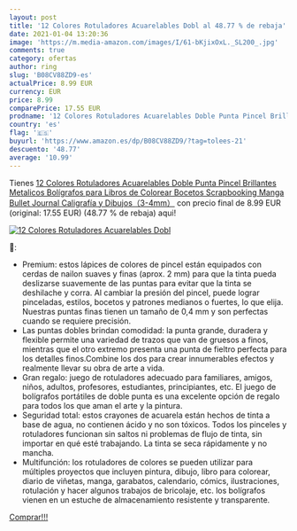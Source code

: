 ```yaml
---
layout: post
title: '12 Colores Rotuladores Acuarelables Dobl al 48.77 % de rebaja'
date: 2021-01-04 13:20:36
image: 'https://m.media-amazon.com/images/I/61-bKjixOxL._SL200_.jpg'
comments: true
category: ofertas
author: ring
slug: 'B08CV88ZD9-es'
actualPrice: 8.99 EUR
currency: EUR
price: 8.99
comparePrice: 17.55 EUR
prodname: '12 Colores Rotuladores Acuarelables Doble Punta Pincel Brillantes Metalicos Bolígrafos para Libros de Colorear Bocetos Scrapbooking Manga Bullet Journal Caligrafía y Dibujos（3-4mm）'
country: 'es'
flag: '🇪🇸'
buyurl: 'https://www.amazon.es/dp/B08CV88ZD9/?tag=tolees-21'
descuento: '48.77'
average: '10.99'
---
```


Tienes [12 Colores Rotuladores Acuarelables Doble Punta Pincel Brillantes Metalicos Bolígrafos para Libros de Colorear Bocetos Scrapbooking Manga Bullet Journal Caligrafía y Dibujos（3-4mm）](https://www.amazon.es/dp/B08CV88ZD9/?tag=tolees-21) con precio final de  8.99 EUR (original: 17.55 EUR) (48.77 %  de rebaja) aqui!

[![12 Colores Rotuladores Acuarelables Dobl](https://m.media-amazon.com/images/I/61-bKjixOxL._SL200_.jpg)](https://www.amazon.es/dp/B08CV88ZD9/?tag=tolees-21)

🔎:

- Premium: estos lápices de colores de pincel están equipados con cerdas de nailon suaves y finas (aprox. 2 mm) para que la tinta pueda deslizarse suavemente de las puntas para evitar que la tinta se deshilache y corra. Al cambiar la presión del pincel, puede lograr pinceladas, estilos, bocetos y patrones medianos o fuertes, lo que elija. Nuestras puntas finas tienen un tamaño de 0,4 mm y son perfectas cuando se requiere precisión.
- Las puntas dobles brindan comodidad: la punta grande, duradera y flexible permite una variedad de trazos que van de gruesos a finos, mientras que el otro extremo presenta una punta de fieltro perfecta para los detalles finos.Combine los dos para crear innumerables efectos y realmente llevar su obra de arte a vida.
- Gran regalo: juego de rotuladores adecuado para familiares, amigos, niños, adultos, profesores, estudiantes, principiantes, etc. El juego de bolígrafos portátiles de doble punta es una excelente opción de regalo para todos los que aman el arte y la pintura.
- Seguridad total: estos crayones de acuarela están hechos de tinta a base de agua, no contienen ácido y no son tóxicos. Todos los pinceles y rotuladores funcionan sin saltos ni problemas de flujo de tinta, sin importar en qué esté trabajando. La tinta se seca rápidamente y no mancha.
- Multifunción: los rotuladores de colores se pueden utilizar para múltiples proyectos que incluyen pintura, dibujo, libro para colorear, diario de viñetas, manga, garabatos, calendario, cómics, ilustraciones, rotulación y hacer algunos trabajos de bricolaje, etc. los bolígrafos vienen en un estuche de almacenamiento resistente y transparente.

[Comprar!!!](https://www.amazon.es/dp/B08CV88ZD9/?tag=tolees-21)
